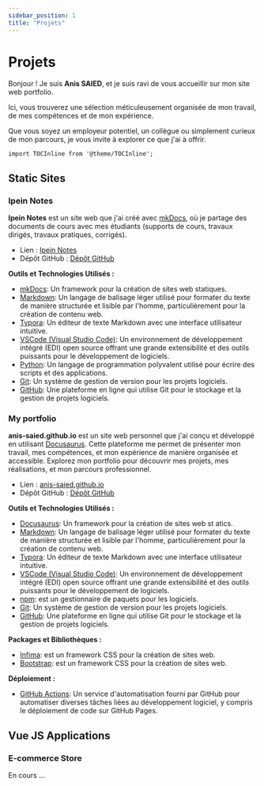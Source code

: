 ```yaml
---
sidebar_position: 1
title: "Projets"
---
```



# Projets
Bonjour ! Je suis **Anis SAIED**, et je suis ravi de vous accueillir sur mon site web portfolio.

Ici, vous trouverez une sélection méticuleusement organisée de mon travail, de mes compétences et de mon expérience.

Que vous soyez un employeur potentiel, un collègue ou simplement curieux de mon parcours, je vous invite à explorer ce que j'ai à offrir.

```mdx-code-block
import TOCInline from '@theme/TOCInline';
```


## Static Sites

### Ipein Notes

**Ipein Notes** est un site web que j'ai créé avec [mkDocs](https://mkdocs.org), où je partage des documents de cours avec mes étudiants (supports de cours, travaux dirigés, travaux pratiques, corrigés).

- Lien : [Ipein Notes](https://anis-saied.github.io/ipein)
- Dépôt GitHub : [Dépôt GitHub](https://github.com/anis-saied/ipein)

**Outils et Technologies Utilisés :** 
- [mkDocs](https://mkdocs.org): Un framework pour la création de sites web statiques.
- [Markdown](https://daringfireball.net/projects/markdown/): Un langage de balisage léger utilisé pour formater du texte de manière structurée et lisible par l'homme, particulièrement pour la création de contenu web.
- [Typora](https://typora.io/): Un éditeur de texte Markdown avec une interface utilisateur intuitive.
- [VSCode (Visual Studio Code)](https://code.visualstudio.com/): Un environnement de développement intégré (EDI) open source offrant une grande extensibilité et des outils puissants pour le développement de logiciels.
- [Python](https://www.python.org/): Un langage de programmation polyvalent utilisé pour écrire des scripts et des applications.
- [Git](https://git-scm.com/): Un système de gestion de version pour les projets logiciels.
- [GitHub](https://github.com/): Une plateforme en ligne qui utilise Git pour le stockage et la gestion de projets logiciels. 

### My portfolio

**anis-saied.github.io** est un site web personnel que j'ai conçu et développé en utilisant [Docusaurus](https://docusaurus.io/). Cette plateforme me permet de présenter mon travail, mes compétences, et mon expérience de manière organisée et accessible. Explorez mon portfolio pour découvrir mes projets, mes réalisations, et mon parcours professionnel.

- Lien : [anis-saied.github.io](https://anis-saied.github.io)
- Dépôt GitHub : [Dépôt GitHub](https://github.com/anis-saied/anis-saied.github.io)

**Outils et Technologies Utilisés :** 
- [Docusaurus](https://docusaurus.io/): Un framework pour la création de sites web st   atics.
- [Markdown](https://daringfireball.net/projects/markdown/): Un langage de balisage léger utilisé pour formater du texte de manière structurée et lisible par l'homme, particulièrement pour la création de contenu web.
- [Typora](https://typora.io/): Un éditeur de texte Markdown avec une interface utilisateur intuitive.
- [VSCode (Visual Studio Code)](https://code.visualstudio.com/): Un environnement de développement intégré (EDI) open source offrant une grande extensibilité et des outils puissants pour le développement de logiciels.
- [npm](https://npmjs.com/): est un gestionnaire de paquets pour les logiciels.
- [Git](https://git-scm.com/): Un système de gestion de version pour les projets logiciels.
- [GitHub](https://github.com/): Une plateforme en ligne qui utilise Git pour le stockage et la gestion de projets logiciels. 

**Packages et Bibliothèques :**
- [Infima](https://infima.dev): est un framework CSS pour la création de sites web.
- [Bootstrap](https://bootstrap.com/): est un framework CSS pour la création de sites web.

**Déploiement :**
- [GitHub Actions](https://docs.github.com/en/actions): Un service d'automatisation fourni par GitHub pour automatiser diverses tâches liées au développement logiciel, y compris le déploiement de code sur GitHub Pages.

## Vue JS Applications
### E-commerce Store
En cours ...
